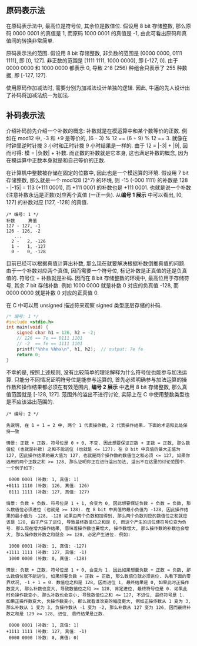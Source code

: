 ## 原码表示法

在原码表示法中, 最高位是符号位, 其余位是数值位. 假设用 8 bit 存储整数, 那么原码 0000 0001 的真值是 1, 而原码 1000 0001 的真值是 -1, 由此可看出原码和真值间的转换非常简单.

原码表示法的范围. 假设用 8 bit 存储整数, 非负数的范围是 [0000 0000, 0111 1111], 即 [0, 127]. 非正数的范围是 [1111 1111, 1000 0000], 即 [-127, 0]. 由于 0000 0000 和 1000 0000 都表示 0, 导致 2^8 (256) 种组合只表示了 255 种数据, 即 [-127, 127].

使用原码作加减法时, 需要分别为加减法设计单独的逻辑. 因此, 牛逼的先人设计出了补码将加减法统一为加法.

## 补码表示法

介绍补码前先介绍一个补数的概念: 补数就是在模运算中和某个数等价的正数. 例如在 mod12 中, -3 和 +9 是等价的, (6 - 3) % 12 == (6 + 9) % 12 == 3. 就像在时钟里逆时针拨 3 小时和正时针拨 9 小时结果是一样的. 由于 12 = |-3| + |9|, 因而可得: 模 = |负数| + 补数. 而正数的补数就是它本身, 这也满足补数的概念, 因为在模运算中正数本身就是和自己等价的正数.

在计算机中整数被存储在固定的位数中, 因此也是一个模运算的环境. 假设用 7 bit 存储整数, 那么就是一个 mod128 (2^7) 的环境, 则 -15 (-000 1111) 的补数是 128 - |-15| = 113 (+111 0001), 而 +111 0001 的补数也是 +111 0001. 也就是说一个补数 (注意补数永远是正数)对应两个真值 (一正一负). 从**编号 1 展示** 中可以看出, [0, 127] 的补数对应 [127, -128] 的真值.

```
/* 编号: 1 */
补数     真值
127 - 127, -1
126 - 126, -2
   ...
  2 -   2, -126
  1 -   1, -127
  0 -   0, -128
```

目前已经可以根据真值计算出补数, 那么现在就要解决根据补数倒推真值的问题. 由于一个补数对应两个真值, 因而需要一个符号位, 标记补数是正真值的还是负真值的. 符号位 + 补数就是补码. 因而在 8 bit 存储整数的环境中, 最高位用于存储符号, 其余 7 bit 存储补数. 例如 1000 0000 就是补数 0 对应的负真值 -128, 而 0000 0000 就是补数 0 对应的正真值 0.

在 C 中可以用 unsigned 描述符来观察 signed 类型底层存储的补码.

```c
/* 编号: 1 */
#include <stdio.h>
int main(void) {
    signed char h1 = 126, h2 = -2;
    // 126 == 7e == 0111 1101
    // -2  == fe == 1111 1101
    printf("%hhx %hhx\n", h1, h2);  // output: 7e fe
    return 0;
}
```

不幸的是, 按照上述规则, 没有比较简单的理论解释为什么符号位也能参与加法运算. 只能分不同情况证明符号位是能参与运算的, 首先必须明确参与加法运算的操作数和操作结果都必须在有效范围内, **编号 2 展示** 中选用 8 bit 存储整数, 那么真值范围就是 [-128, 127]. 范围外的溢出不进行讨论, 实际上在 C 中使用整数类型也是不应该溢出范围的.

```
/* 编号: 2 */

先说明, 在 1 + 1 = 2 中, 两个 1 代表操作数, 2 代表操作结果. 下面的术语和此处保持一致

情景: 正数 + 正数. 符号位是 0 + 0, 不变. 因此想要保证正数 + 正数 = 正数, 那么数值位 (也就是补数) 之和不能进位 (也就是 <= 127). 在 8 bit 中真值的最大正值为 127, 因此操作结果的最大值为 127, 也就是两个操作数的数值位之和必须 <= 127, 如果你选用的两个正数之和 >= 128, 那么证明你正在进行溢出加法, 溢出不在这里的讨论范围中. 一个例子如下:

 0000 0001 (补数: 1, 真值: 1)
+0111 1110 (补数: 126, 真值: 126)
 0111 1111 (补数: 127, 真值: 127)

情景: 负数 + 负数. 符号位是 1 + 1, 会变为 0, 因此想要保证负数 + 负数 = 负数, 那么数值位必须进位 (也就是 >= 128). 在 8 bit 中真值的最小负值为 -128, 因此操作结果的最小值为 -128, -128 如果由两个负数相加得到, 那么两个负数对应的数值位之和就应该是 128, 由于产生了进位, 导致最终数值位之和是 0, 而这个产生的进位使符号位变为负号. 那么现在增大操作结果, 意味着操作数也要增大, 操作数增大, 那么操作数的补数也会增大, 那么操作数补数之和就会 >= 128, 必定产生进位. 例如:

 1000 0001 (补数: 1, 真值: -127)
+1111 1111 (补数: 127, 真值: -1)
 1000 0000 (补数: 0, 真值: -128)

情景: 负数 + 正数. 符号位是 1 + 0, 会变为 1. 因此如果想要负数 + 正数 = 负数, 那么数值位就不能进位, 如果想要负数 + 正数 = 正数, 那么数值位就必须进位. 先看下面的零界状况, -1 + 1 = 0. 数值位之和是 128, 因而进位 1, 最终结果是 0, 如果此时正操作数变大, 那么补数也变大, 导致数值位之和 >= 128, 肯定进位, 最终符号位是 0. 如果此时负操作数变小, 那么补数也会变小, 导致数值位之和 <= 127, 不进位, 最终符号是 1. 如果正操作数变大, 负操作数变小, 那么就看谁改变的幅度更大, 例如正操作数从 1 变为 3, 那么补数从 1 变为 3, 负操作数从 -1 变为 -2, 那么补数从 127 变为 126, 因而最终补数之和是 129 >= 128, 进位, 最终结果是正数.

 0000 0001 (补数: 1, 真值: 1)
+1111 1111 (补数: 127, 真值: -1)
 0000 0000 (补数: 0, 真值: 0)
```
